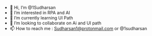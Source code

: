 - 👋 Hi, I’m @1Sudharsan
- 👀 I’m interested in RPA and AI
- 🌱 I’m currently learning UI Path
- 💞️ I’m looking to collaborate on Ai and UI path
- 📫 How to reach me : Sudharsan1@protonmail.com or @1sudharsan

<!---
1Sudharsan/1Sudharsan is a ✨ special ✨ repository because its `README.md` (this file) appears on your GitHub profile.
You can click the Preview link to take a look at your changes.
--->
